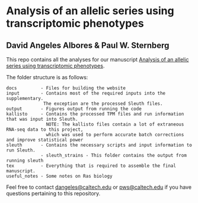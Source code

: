 # Analysis of an allelic series using transcriptomic phenotypes

## David Angeles Albores & Paul W. Sternberg

This repo contains all the analyses for our manuscript [Analysis of an allelic series using transcriptomic phenotypes](https://www.biorxiv.org/content/early/2018/01/29/210724).

The folder structure is as follows:
```
docs         - Files for building the website
input        - Contains most of the required inputs into the supplementary.
              The exception are the processed Sleuth files.
output       - Figures output from running the code
kallisto     - Contains the processed TPM files and run information that was input into Sleuth.
               NOTE: The kallisto files contain a lot of extraneous RNA-seq data to this project,
               which was used to perform accurate batch corrections and improve statistical power
sleuth       - Contains the necessary scripts and input information to run Sleuth.
             - sleuth_strains - This folder contains the output from running sleuth
tex          - Everything that is required to assemble the final manuscript.
useful_notes - Some notes on Ras biology
```

Feel free to contact dangeles@caltech.edu or pws@caltech.edu if you have questions pertaining to this repository.
